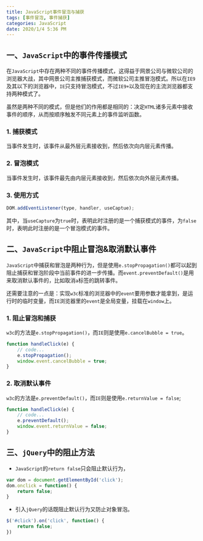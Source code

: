 ```yaml
---
title: JavaScript事件冒泡与捕获
tags: [事件冒泡, 事件捕获]
categories: JavaScript
date: 2020/1/4 5:36 PM
---
```


## 一、`JavaScript`中的事件传播模式

在`JavaScript`中存在两种不同的事件传播模式，这得益于网景公司与微软公司的浏览器大战，其中网景公司主推捕获模式，而微软公司主推冒泡模式。所以在`IE9`及其以下的浏览器中，`IE`只支持冒泡模式，不过`IE9+`以及现在的主流浏览器都支持两种模式了。

虽然是两种不同的模式，但是他们的作用都是相同的：决定`HTML`诸多元素中接收事件的顺序，从而按顺序触发不同元素上的事件监听函数。

### 1. 捕获模式

当事件发生时，该事件从最外层元素接收到，然后依次向内层元素传播。

### 2. 冒泡模式

当事件发生时，该事件最先由内层元素接收到，然后依次向外层元素传播。

### 3. 使用方式

```javascript
DOM.addEventListener(type, handler, useCaptue);
```

其中，当`useCapture`为`true`时，表明此时注册的是一个捕获模式的事件，为`false`时，表明此时注册的是一个冒泡模式的事件。

## 二、`JavaScript`中阻止冒泡&取消默认事件

`JavaScript`中捕获和冒泡是两种行为，但是使用`e.stopPropagation()`都可以起到阻止捕获和冒泡阶段中当前事件的进一步传播。而`event.preventDefault()`是用来取消默认事件的，比如取消`a`标签的跳转事件。

还需要注意的一点是：实现`w3c`标准的浏览器中的`event`要用参数才能拿到，是运行时的临时变量，而`IE`浏览器里的`event`是全局变量，挂载在`window`上。

### 1. 阻止冒泡和捕获

`w3c`的方法是`e.stopPropagation()`，而`IE`则是使用`e.cancelBubble = true`。

```javascript
function handleClick(e) {
	// code...  
	e.stopPropagation();
	window.event.cancelBubble = true;
}
```

### 2. 取消默认事件

`w3c`的方法是`e.preventDefault()`，而`IE`则是使用`e.returnValue = false`;

```javascript
function handleClick(e) {
	// code...  
	e.preventDefault();
	window.event.returnValue = false;
}
```

## 三、`jQuery`中的阻止方法

- `JavaScript`的`return false`只会阻止默认行为，

```javascript
var dom = document.getElementById('click');
dom.onclick = function() {
	return false;
}
```

- 引入`jQuery`的话既阻止默认行为又防止对象冒泡。

```javascript
$('#click').on('click', function() {
	return false;
})
```

<!-- more -->
